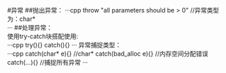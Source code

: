 #异常
##抛出异常：
···cpp
throw "all parameters should be > 0" //异常类型为：char*<br/>
···
##处理异常：<br/>
使用try-catch块搭配使用:<br/>
···cpp
try(){}
catch(){}
···
异常捕捉类型：<br/>
···cpp
catch(char* e){} //char*
catch(bad_alloc e){} //内存空间分配错误
catch(...){} //捕捉所有异常
···
